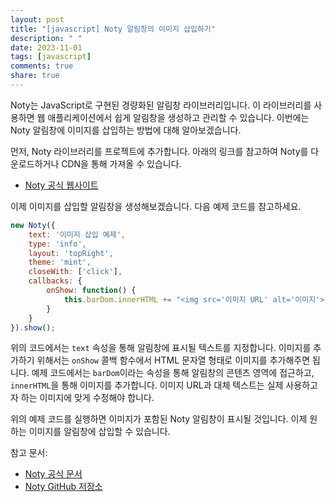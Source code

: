 ```yaml
---
layout: post
title: "[javascript] Noty 알림창의 이미지 삽입하기"
description: " "
date: 2023-11-01
tags: [javascript]
comments: true
share: true
---
```


Noty는 JavaScript로 구현된 경량화된 알림창 라이브러리입니다. 이 라이브러리를 사용하면 웹 애플리케이션에서 쉽게 알림창을 생성하고 관리할 수 있습니다. 이번에는 Noty 알림창에 이미지를 삽입하는 방법에 대해 알아보겠습니다.

먼저, Noty 라이브러리를 프로젝트에 추가합니다. 아래의 링크를 참고하여 Noty를 다운로드하거나 CDN을 통해 가져올 수 있습니다.

- [Noty 공식 웹사이트](https://ned.im/noty/#/)

이제 이미지를 삽입할 알림창을 생성해보겠습니다. 다음 예제 코드를 참고하세요.

```javascript
new Noty({
    text: '이미지 삽입 예제',
    type: 'info',
    layout: 'topRight',
    theme: 'mint',
    closeWith: ['click'],
    callbacks: {
        onShow: function() {
            this.barDom.innerHTML += "<img src='이미지 URL' alt='이미지'>";
        }
    }
}).show();
```

위의 코드에서는 `text` 속성을 통해 알림창에 표시될 텍스트를 지정합니다. 이미지를 추가하기 위해서는 `onShow` 콜백 함수에서 HTML 문자열 형태로 이미지를 추가해주면 됩니다. 예제 코드에서는 `barDom`이라는 속성을 통해 알림창의 콘텐츠 영역에 접근하고, `innerHTML`을 통해 이미지를 추가합니다. 이미지 URL과 대체 텍스트는 실제 사용하고자 하는 이미지에 맞게 수정해야 합니다.

위의 예제 코드를 실행하면 이미지가 포함된 Noty 알림창이 표시될 것입니다. 이제 원하는 이미지를 알림창에 삽입할 수 있습니다.

참고 문서:
- [Noty 공식 문서](https://ned.im/noty/#/)
- [Noty GitHub 저장소](https://github.com/needim/noty)